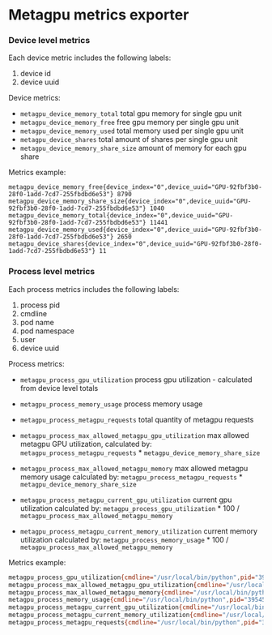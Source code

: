 # Metagpu metrics exporter

### Device level metrics

Each device metric includes the following labels:

1. device id
2. device uuid

Device metrics:

* `metagpu_device_memory_total` total gpu memory for single gpu unit
* `metagpu_device_memory_free` free gpu memory per single gpu unit
* `metagpu_device_memory_used` total memory used per single gpu unit
* `metagpu_device_shares` total amount of shares per single gpu unit
* `metagpu_device_memory_share_size` amount of memory for each gpu share

Metrics example: 
```
metagpu_device_memory_free{device_index="0",device_uuid="GPU-92fbf3b0-28f0-1add-7cd7-255fbdbd6e53"} 8790
metagpu_device_memory_share_size{device_index="0",device_uuid="GPU-92fbf3b0-28f0-1add-7cd7-255fbdbd6e53"} 1040
metagpu_device_memory_total{device_index="0",device_uuid="GPU-92fbf3b0-28f0-1add-7cd7-255fbdbd6e53"} 11441
metagpu_device_memory_used{device_index="0",device_uuid="GPU-92fbf3b0-28f0-1add-7cd7-255fbdbd6e53"} 2650
metagpu_device_shares{device_index="0",device_uuid="GPU-92fbf3b0-28f0-1add-7cd7-255fbdbd6e53"} 11
```

### Process level metrics 

Each process metrics includes the following labels:
1. process pid
2. cmdline
3. pod name
4. pod namespace
5. user 
6. device uuid 

Process metrics:
* `metagpu_process_gpu_utilization` process gpu utilization - calculated from device level totals

* `metagpu_process_memory_usage` process memory usage

* `metagpu_process_metagpu_requests` total quantity of metagpu requests

* `metagpu_process_max_allowed_metagpu_gpu_utilization` 
max allowed metagpu GPU utilization, calculated by: 
`metagpu_process_metagpu_requests` * `metagpu_device_memory_share_size`

* `metagpu_process_max_allowed_metagpu_memory` max allowed metagpu memory usage
calculated by: `metagpu_process_metagpu_requests` * `metagpu_device_memory_share_size` 
 
* `metagpu_process_metagpu_current_gpu_utilization` current gpu utilization
calculated by: `metagpu_process_gpu_utilization` * 100 / `metagpu_process_max_allowed_metagpu_memory`
 
* `metagpu_process_metagpu_current_memory_utilization` current memory utilization calculated by:
`metagpu_process_memory_usage` * 100 / `metagpu_process_max_allowed_metagpu_memory`

Metrics example:
```bash
metagpu_process_gpu_utilization{cmdline="/usr/local/bin/python",pid="3954530",pod_name="gpu-test-with-gpu-74f754c674-99gdb",pod_namespace="default",user="root",uuid="GPU-92fbf3b0-28f0-1add-7cd7-255fbdbd6e53"} 44
metagpu_process_max_allowed_metagpu_gpu_utilization{cmdline="/usr/local/bin/python",pid="3954530",pod_name="gpu-test-with-gpu-74f754c674-99gdb",pod_namespace="default",user="root",uuid="GPU-92fbf3b0-28f0-1add-7cd7-255fbdbd6e53"} 36
metagpu_process_max_allowed_metagpu_memory{cmdline="/usr/local/bin/python",pid="3954530",pod_name="gpu-test-with-gpu-74f754c674-99gdb",pod_namespace="default",user="root",uuid="GPU-92fbf3b0-28f0-1add-7cd7-255fbdbd6e53"} 4160
metagpu_process_memory_usage{cmdline="/usr/local/bin/python",pid="3954530",pod_name="gpu-test-with-gpu-74f754c674-99gdb",pod_namespace="default",user="root",uuid="GPU-92fbf3b0-28f0-1add-7cd7-255fbdbd6e53"} 2643
metagpu_process_metagpu_current_gpu_utilization{cmdline="/usr/local/bin/python",pid="3954530",pod_name="gpu-test-with-gpu-74f754c674-99gdb",pod_namespace="default",user="root",uuid="GPU-92fbf3b0-28f0-1add-7cd7-255fbdbd6e53"} 122
metagpu_process_metagpu_current_memory_utilization{cmdline="/usr/local/bin/python",pid="3954530",pod_name="gpu-test-with-gpu-74f754c674-99gdb",pod_namespace="default",user="root",uuid="GPU-92fbf3b0-28f0-1add-7cd7-255fbdbd6e53"} 63
metagpu_process_metagpu_requests{cmdline="/usr/local/bin/python",pid="3954530",pod_name="gpu-test-with-gpu-74f754c674-99gdb",pod_namespace="default",user="root",uuid="GPU-92fbf3b0-28f0-1add-7cd7-255fbdbd6e53"} 4
```
